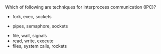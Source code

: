 Which of following are techniques for interprocess communication (IPC)?

* fork, exec, sockets
+ pipes, semaphore, sockets
* file, wait, signals
* read, write, execute
* files, system calls, rockets
